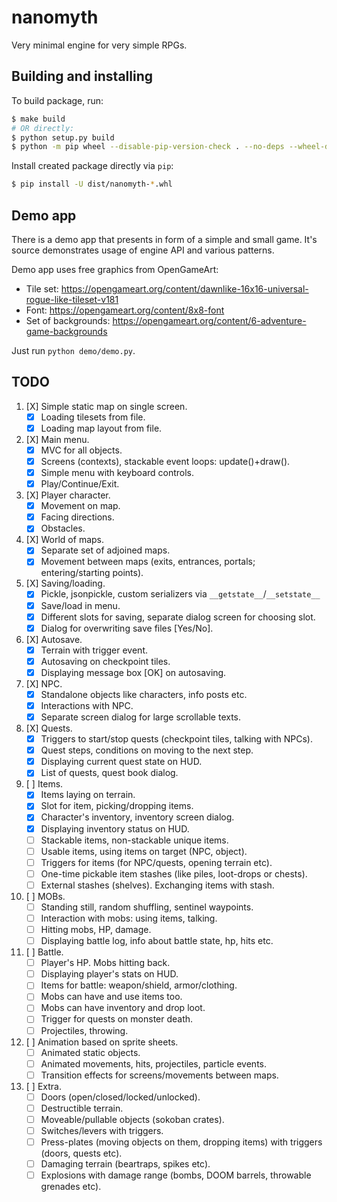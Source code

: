 nanomyth
========

Very minimal engine for very simple RPGs.

Building and installing
-----------------------

To build package, run:

```sh
$ make build
# OR directly:
$ python setup.py build
$ python -m pip wheel --disable-pip-version-check . --no-deps --wheel-dir=dist
```

Install created package directly via `pip`:

```sh
$ pip install -U dist/nanomyth-*.whl
```

Demo app
--------

There is a demo app that presents in form of a simple and small game.
It's source demonstrates usage of engine API and various patterns.

Demo app uses free graphics from OpenGameArt:
- Tile set: <https://opengameart.org/content/dawnlike-16x16-universal-rogue-like-tileset-v181>
- Font: <https://opengameart.org/content/8x8-font>
- Set of backgrounds: <https://opengameart.org/content/6-adventure-game-backgrounds>

Just run `python demo/demo.py`.

TODO
----

1. [X] Simple static map on single screen.
	- [X] Loading tilesets from file.
	- [X] Loading map layout from file.
2. [X] Main menu.
	- [X] MVC for all objects.
	- [X] Screens (contexts), stackable event loops: update()+draw().
	- [X] Simple menu with keyboard controls.
	- [X] Play/Continue/Exit.
3. [X] Player character.
	- [X] Movement on map.
	- [X] Facing directions.
	- [X] Obstacles.
4. [X] World of maps.
	- [X] Separate set of adjoined maps.
	- [X] Movement between maps (exits, entrances, portals; entering/starting points).
5. [X] Saving/loading.
	- [X] Pickle, jsonpickle, custom serializers via `__getstate__`/`__setstate__`
	- [X] Save/load in menu.
	- [X] Different slots for saving, separate dialog screen for choosing slot.
	- [X] Dialog for overwriting save files [Yes/No].
6. [X] Autosave.
	- [X] Terrain with trigger event.
	- [X] Autosaving on checkpoint tiles.
	- [X] Displaying message box [OK] on autosaving.
7. [X] NPC.
	- [X] Standalone objects like characters, info posts etc.
	- [X] Interactions with NPC.
	- [X] Separate screen dialog for large scrollable texts.
8. [X] Quests.
	- [X] Triggers to start/stop quests (checkpoint tiles, talking with NPCs).
	- [X] Quest steps, conditions on moving to the next step.
	- [X] Displaying current quest state on HUD.
	- [X] List of quests, quest book dialog.
9. [ ] Items.
	- [X] Items laying on terrain.
	- [X] Slot for item, picking/dropping items.
	- [X] Character's inventory, inventory screen dialog.
	- [X] Displaying inventory status on HUD.
	- [ ] Stackable items, non-stackable unique items.
	- [ ] Usable items, using items on target (NPC, object).
	- [ ] Triggers for items (for NPC/quests, opening terrain etc).
	- [ ] One-time pickable item stashes (like piles, loot-drops or chests).
	- [ ] External stashes (shelves). Exchanging items with stash.
10. [ ] MOBs.
	- [ ] Standing still, random shuffling, sentinel waypoints.
	- [ ] Interaction with mobs: using items, talking.
	- [ ] Hitting mobs, HP, damage.
	- [ ] Displaying battle log, info about battle state, hp, hits etc.
11. [ ] Battle.
	- [ ] Player's HP. Mobs hitting back.
	- [ ] Displaying player's stats on HUD.
	- [ ] Items for battle: weapon/shield, armor/clothing.
	- [ ] Mobs can have and use items too.
	- [ ] Mobs can have inventory and drop loot.
	- [ ] Trigger for quests on monster death.
	- [ ] Projectiles, throwing.
11. [ ] Animation based on sprite sheets.
	- [ ] Animated static objects.
	- [ ] Animated movements, hits, projectiles, particle events.
	- [ ] Transition effects for screens/movements between maps.
12. [ ] Extra.
	- [ ] Doors (open/closed/locked/unlocked).
	- [ ] Destructible terrain.
	- [ ] Moveable/pullable objects (sokoban crates).
	- [ ] Switches/levers with triggers.
	- [ ] Press-plates (moving objects on them, dropping items) with triggers (doors, quests etc).
	- [ ] Damaging terrain (beartraps, spikes etc).
	- [ ] Explosions with damage range (bombs, DOOM barrels, throwable grenades etc).
